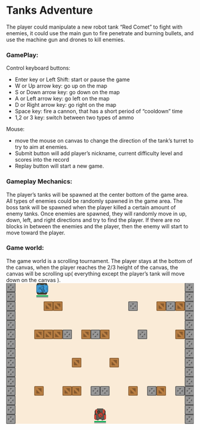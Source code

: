 # Tanks Adventure

The player could manipulate a new robot tank “Red Comet” to fight with enemies, it could use the main gun to fire penetrate and burning bullets, and use the machine gun and drones to kill enemies.

### GamePlay:

Control keyboard buttons: 
-	Enter key or Left Shift: start or pause the game
-	W or Up arrow key: go up on the map
-	S or Down arrow key: go down on the map
-	A or Left arrow key: go left on the map
-	D or Right arrow key: go right on the map
-	Space key: fire a cannon, that has a short period of “cooldown” time
-	1,2 or 3 key: switch between two types of ammo

Mouse: 
-	move the mouse on canvas to change the direction of the tank’s turret to try to aim at enemies.
-	Submit button will add player’s nickname, current difficulty level and scores into the record
-	Replay button will start a new game.

### Gameplay Mechanics:

The player’s tanks will be spawned at the center bottom of the game area. All types of enemies could be randomly spawned in the game area. The boss tank will be spawned when the player killed a certain amount of enemy tanks. 
Once enemies are spawned, they will randomly move in up, down, left, and right directions and try to find the player. If there are no blocks in between the enemies and the player, then the enemy will start to move toward the player.

### Game world:

The game world is a scrolling tournament. The player stays at the bottom of the canvas, when the player reaches the 2/3 height of the canvas, the canvas will be scrolling up( everything except the player’s tank will move down on the canvas ).
![background](./assets/background.png)
